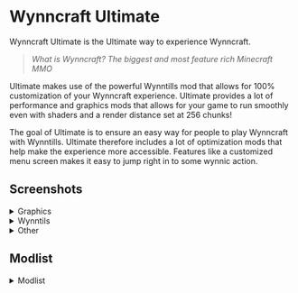 # Wynncraft Ultimate
Wynncraft Ultimate is the Ultimate way to experience Wynncraft.

> *What is Wynncraft?*
> *The biggest and most feature rich Minecraft MMO*

Ultimate makes use of the powerful Wynntills mod that allows for 100% customization of your Wynncraft experience. Ultimate provides a lot of performance and graphics mods that allows for your game to run smoothly even with shaders and a render distance set at 256 chunks!

The goal of Ultimate is to ensure an easy way for people to play Wynncraft with Wynntills. Ultimate therefore includes a lot of optimization mods that help make the experience more accessible.
Features like a customized menu screen makes it easy to jump right in to some wynnic action.

## Screenshots
<details>
<summary>Graphics</summary>
<br>
Shaders are pre-installed and ready to go. I don't think i need any pictures... It's just MC with shaders
</details>

<details>
<summary>Wynntils</summary>
<br>
<table>
<tr>
  <td><img src="https://web-static.sebsa.dk/spellbook-dev/wu-wynntills-1.png"/></td><td><img src="https://web-static.sebsa.dk/spellbook-dev/wu-wynntills-2.png"/></td>
</tr>
<tr>
  <td>Class Selection</td><td>World Map</td>
</tr>
<br/>
<tr>
  <td><img src="https://web-static.sebsa.dk/spellbook-dev/wu-wynntills-3.png"/></td><td><img src="https://web-static.sebsa.dk/spellbook-dev/wu-wynntills-5.png"/></td>
</tr>
<tr>
  <td>Quest Book</td><td>General Hud</td>
</tr>
</table>
</details>

<details>
<summary>Other</summary>
<br>
<table>
<tr>
  <td><img src="https://web-static.sebsa.dk/upload/e/pb0ypui.jpg"/></td>
</tr>
<tr>
  <td>Main Menu</td>
</tr>
<br/>
</table>
</details>

## Modlist
<details>
<summary>Modlist</summary>
3dskinlayers

audio-extension-for-fancymenu

auudio

blanket

blur-fabric

boat-item-view

bobby

borderless-mining

c2me-fabric

cloth-config

continuity

controlling

cull-leaves

debugify

dynamic-fps

dynamic-sound-filters

entityculling

exordium-fabric-1.0.3-mc1.19.4

fabric-api

fabric-language-kotlin

fabrishot

fallingleaves

fancymenu

ferrite-core

forcecloseworldloadingscreen

in-game-account-switcher

indium

iris

konkrete

krypton

lazydfu

lithium

logical-zoom

midnightlib

modmenu

moreculling

no-multiplayer-menu

no-telemetry

presence-footsteps

reeses-sodium-options

searchables

sodium-extra

sodium

starlight

visuality

wynnlib-0.2.13-1.19.4

wynntils

yacl
</details>
